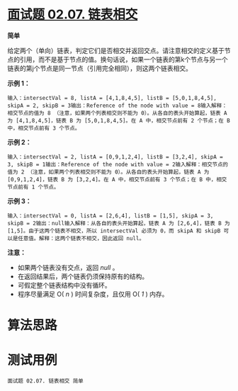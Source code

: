 # [面试题 02.07. 链表相交][cnTitle]

**简单**

给定两个（单向）链表，判定它们是否相交并返回交点。请注意相交的定义基于节点的引用，而不是基于节点的值。换句话说，如果一个链表的第k个节点与另一个链表的第j个节点是同一节点（引用完全相同），则这两个链表相交。


**示例 1：** 

```
输入：intersectVal = 8, listA = [4,1,8,4,5], listB = [5,0,1,8,4,5], skipA = 2, skipB = 3输出：Reference of the node with value = 8输入解释：相交节点的值为 8 （注意，如果两个列表相交则不能为 0）。从各自的表头开始算起，链表 A 为 [4,1,8,4,5]，链表 B 为 [5,0,1,8,4,5]。在 A 中，相交节点前有 2 个节点；在 B 中，相交节点前有 3 个节点。
```




**示例 2：** 

```
输入：intersectVal = 2, listA = [0,9,1,2,4], listB = [3,2,4], skipA = 3, skipB = 1输出：Reference of the node with value = 2输入解释：相交节点的值为 2 （注意，如果两个列表相交则不能为 0）。从各自的表头开始算起，链表 A 为 [0,9,1,2,4]，链表 B 为 [3,2,4]。在 A 中，相交节点前有 3 个节点；在 B 中，相交节点前有 1 个节点。
```




**示例 3：** 

```
输入：intersectVal = 0, listA = [2,6,4], listB = [1,5], skipA = 3, skipB = 2输出：null输入解释：从各自的表头开始算起，链表 A 为 [2,6,4]，链表 B 为 [1,5]。由于这两个链表不相交，所以 intersectVal 必须为 0，而 skipA 和 skipB 可以是任意值。解释：这两个链表不相交，因此返回 null。
```




**注意：** 

- 如果两个链表没有交点，返回  *null*  。 
- 在返回结果后，两个链表仍须保持原有的结构。 
- 可假定整个链表结构中没有循环。 
- 程序尽量满足 O( *n* ) 时间复杂度，且仅用 O( *1* ) 内存。




# 算法思路

# 测试用例
```
面试题 02.07. 链表相交 简单
```

[cnTitle]: https://leetcode-cn.com/problems/intersection-of-two-linked-lists-lcci/
